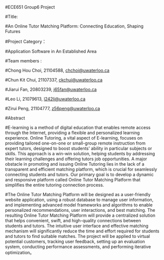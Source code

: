 #ECE651 Group6 Project

#Title:

#An Online Tutor Matching Platform: Connecting Education, Shaping Futures

#Project Category：

#Application Software in An Established Area

#Team members :

#Chong Hou Choi, 21104588, chchoi@uwaterloo.ca

#Chun Kit Chui, 21107337, ckchui@uwaterloo.ca

#Jiarui Fan, 20803239, j65fan@uwaterloo.ca

#Leo Li, 21079613, l242li@uwaterloo.ca

#Zirui Peng, 21104777, z56peng@uwaterloo.ca

#Abstract

#E-learning is a method of digital education that enables remote access through the Internet, providing a flexible and personalized learning experience. Online Tutoring, a vital aspect of E-learning, focuses on providing tailored one-on-one or small-group remote instruction from expert tutors, designed to boost students' ability in particular subjects or skills. This approach is a win-win solution, helping students by addressing their learning challenges and offering tutors job opportunities. A major obstacle in promoting and issuing Online Tutoring lies in the lack of a transparent and efficient matching platform, which is crucial for seamlessly connecting students and tutors. Our primary goal is to develop a dynamic and responsive platform called Online Tutor Matching Platform that simplifies the entire tutoring connection process. 

#The Online Tutor Matching Platform will be designed as a user-friendly website application, using a robust database to manage user information, and implementing advanced model frameworks and algorithms to enable personalized recommendations, user interactions, and best matching. The resulting Online Tutor Matching Platform will provide a centralized solution that helps convenient, swift, and high-quality connections between students and tutors. The intuitive user interface and effective matching mechanism will significantly reduce the time and effort required for students and tutors to find suitable matches. The project will be applied to virtual potential customers, tracking user feedback, setting up an evaluation system, conducting performance assessments, and performing iterative optimization。
